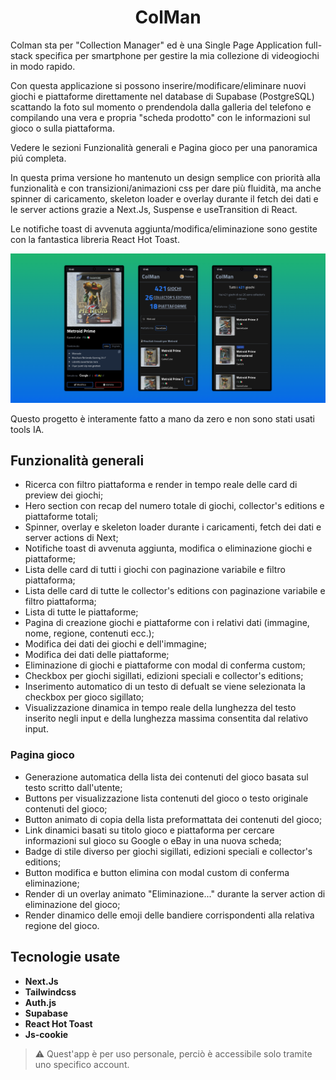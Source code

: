 <div align="center">

  <h1>ColMan</h1>

</div>
<p>Colman sta per "Collection Manager" ed è una Single Page Application full-stack specifica per smartphone per gestire la mia collezione di videogiochi in modo rapido.<br>

Con questa applicazione si possono inserire/modificare/eliminare nuovi giochi e piattaforme direttamente nel database di Supabase (PostgreSQL) scattando la foto sul momento o prendendola dalla galleria del telefono e compilando una vera e propria "scheda prodotto" con le informazioni sul gioco o sulla piattaforma.<br>

Vedere le sezioni Funzionalità generali e Pagina gioco per una panoramica piú completa.<br>

In questa prima versione ho mantenuto un design semplice con priorità alla funzionalità e con transizioni/animazioni css per dare più fluidità, ma anche spinner di caricamento, skeleton loader e overlay durante il fetch dei dati e le server actions grazie a Next.Js, Suspense e useTransition di React.<br>

Le notifiche toast di avvenuta aggiunta/modifica/eliminazione sono gestite con la fantastica libreria React Hot Toast.<br>

</p>

![schermate-Colman](colman-new-showcase.png)

Questo progetto è interamente fatto a mano da zero e non sono stati usati tools IA.

## Funzionalità generali

- Ricerca con filtro piattaforma e render in tempo reale delle card di preview dei giochi;
- Hero section con recap del numero totale di giochi, collector's editions e piattaforme totali;
- Spinner, overlay e skeleton loader durante i caricamenti, fetch dei dati e server actions di Next;
- Notifiche toast di avvenuta aggiunta, modifica o eliminazione giochi e piattaforme;
- Lista delle card di tutti i giochi con paginazione variabile e filtro piattaforma;
- Lista delle card di tutte le collector's editions con paginazione variabile e filtro piattaforma;
- Lista di tutte le piattaforme;
- Pagina di creazione giochi e piattaforme con i relativi dati (immagine, nome, regione, contenuti ecc.);
- Modifica dei dati dei giochi e dell'immagine;
- Modifica dei dati delle piattaforme;
- Eliminazione di giochi e piattaforme con modal di conferma custom;
- Checkbox per giochi sigillati, edizioni speciali e collector's editions;
- Inserimento automatico di un testo di defualt se viene selezionata la checkbox per gioco sigillato;
- Visualizzazione dinamica in tempo reale della lunghezza del testo inserito negli input e della lunghezza massima consentita dal relativo input.

### Pagina gioco

- Generazione automatica della lista dei contenuti del gioco basata sul testo scritto dall'utente;
- Buttons per visualizzazione lista contenuti del gioco o testo originale contenuti del gioco;
- Button animato di copia della lista preformattata dei contenuti del gioco;
- Link dinamici basati su titolo gioco e piattaforma per cercare informazioni sul gioco su Google o eBay in una nuova scheda;
- Badge di stile diverso per giochi sigillati, edizioni speciali e collector's editions;
- Button modifica e button elimina con modal custom di conferma eliminazione;
- Render di un overlay animato "Eliminazione..." durante la server action di eliminazione del gioco;
- Render dinamico delle emoji delle bandiere corrispondenti alla relativa regione del gioco.

## Tecnologie usate

- **Next.Js**
- **Tailwindcss**
- **Auth.js**
- **Supabase**
- **React Hot Toast**
- **Js-cookie**

> ⚠️ Quest'app è per uso personale, perciò è accessibile solo tramite uno specifico account.
